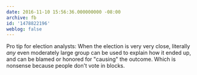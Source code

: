 ```yaml
---
date: 2016-11-10 15:56:36.000000000 -08:00
archive: fb
id: '1478822196'
weblog: false
---
```


Pro tip for election analysts: When the election is very very close, literally *any* even moderately large group can be used to explain how it ended up, and can be blamed or honored for "causing" the outcome. Which is nonsense because people don't vote in blocks.
